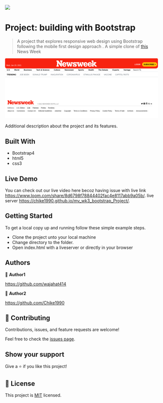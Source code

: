 ![](https://img.shields.io/badge/Microverse-blueviolet)

# Project: building with Bootstrap

> A project that explores responsive web design using Bootstrap following the mobile first design approach . A simple clone of [this](https://web.archive.org/web/20210120125445/https://www.newsweek.com/) News Week

![screenshot](./screenshot.png?raw=true "Optional Title")

Additional description about the project and its features.

## Built With

- Bootstrap4
- html5
- css3
## Live Demo

You can check out our live video here becoz having issue with live link
https://www.loom.com/share/8d6798f78844402fac4e8117abb9a05b/.
live server
https://chike1990.github.io/mv_wk3_bootstrap_Project/.

## Getting Started

To get a local copy up and running follow these simple example steps.

- Clone the project unto your local machine
- Change directory to the folder.
- Open index.html with a liveserver or directly in your browser

## Authors

👤 **Author1**

https://github.com/wajahat414

👤 **Author2**

https://github.com/Chike1990



## 🤝 Contributing

Contributions, issues, and feature requests are welcome!

Feel free to check the [issues page](issues/).

## Show your support

Give a ⭐️ if you like this project!

## 📝 License

This project is [MIT](lic.url) licensed.


